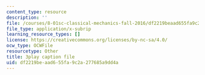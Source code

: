 ```yaml
---
content_type: resource
description: ''
file: /courses/8-01sc-classical-mechanics-fall-2016/df2219beaad655fa9c2a277685a9dd4a_9yFkrh7-igc.vtt
file_type: application/x-subrip
learning_resource_types: []
license: https://creativecommons.org/licenses/by-nc-sa/4.0/
ocw_type: OCWFile
resourcetype: Other
title: 3play caption file
uid: df2219be-aad6-55fa-9c2a-277685a9dd4a
---
```


